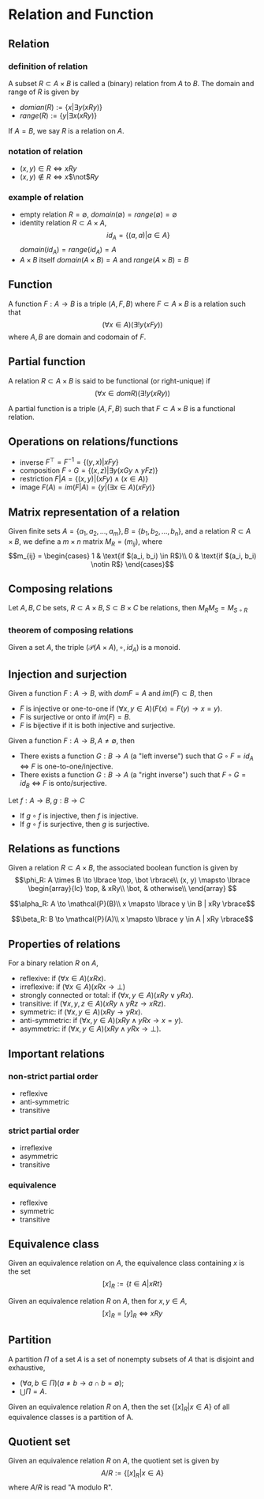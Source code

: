 # Relation and Function

## Relation

### definition of relation

A subset $R \subset A \times B$ is called a (binary) relation from $A$ to $B$. The domain and range of $R$ is given by

- $domian(R) := \lbrace x | \exists y (xRy) \rbrace$
- $range(R) := \lbrace y | \exists x (xRy) \rbrace$

If $A = B$, we say $R$ is a relation on $A$.

### notation of relation

- $(x, y) \in R \Leftrightarrow xRy$
- $(x, y) \notin R \Leftrightarrow x$$\not$$Ry$

### example of relation

- empty relation
  $R = \emptyset$, $domain(\emptyset) = range(\emptyset) = \emptyset$
- identity relation
  $R \subset A \times A$,
  $$id_A = \lbrace (a, a) | a \in A \rbrace$$
  $domain(id_A) = range(id_A) = A$
- $A \times B$ itself
  $domain(A \times B) = A$ and $range(A \times B) = B$

## Function

A function $F : A \to B$ is a triple $(A, F, B)$ where $F \subset A \times B$ is a relation such that
$$(\forall x \in A)(\exists !y(xFy))$$
where $A, B$ are domain and codomain of $F$.

## Partial function

A relation $R \subset A \times B$ is said to be functional (or right-unique) if
$$(\forall x \in domR)(\exists !y(xRy))$$

A partial function is a triple $(A, F, B)$ such that $F \subset A \times B$ is a functional relation.

## Operations on relations/functions

- inverse
  $F^\top = F^{-1} = \lbrace (y, x) | xFy \rbrace$
- composition
  $F \circ G = \lbrace (x, z) | \exists y (xGy \wedge yFz) \rbrace$
- restriction
  $F | A = \lbrace (x, y) | (xFy) \wedge (x \in A) \rbrace$
- image
  $F(A) = im(F | A) = \lbrace y | (\exists x \in A)(xFy) \rbrace$

## Matrix representation of a relation

Given finite sets $A = \lbrace a_1, a_2, \ldots, a_m \rbrace, B = \lbrace b_1, b_2, \ldots, b_n \rbrace$, and a relation $R \subset A \times B$, we define a $m \times n$ matrix $M_R = (m_{ij})$, where
$$m_{ij} =
\begin{cases}
1 & \text{if $(a_i, b_i) \in R$}\\
0 & \text{if $(a_i, b_i) \notin R$}
\end{cases}$$

## Composing relations

Let $A, B, C$ be sets, $R \subset A \times B, S \subset B \times C$ be relations, then $M_RM_S = M_{S \circ R}$

### theorem of composing relations

Given a set $A$, the triple $(\mathcal{P}(A \times A), \circ, id_A)$ is a monoid.

## Injection and surjection

Given a function $F: A \to B$, with $domF = A$ and $im(F) \subset B$, then

- $F$ is injective or one-to-one if $(\forall x, y \in A)(F(x) = F(y) \rightarrow x = y)$.
- $F$ is surjective or onto if $im(F) = B$.
- $F$ is bijective if it is both injective and surjective.

Given a function $F: A \to B, A \neq \emptyset$, then

- There exists a function $G: B \to A$ (a "left inverse") such that $G \circ F = id_A$ $\Leftrightarrow$ $F$ is one-to-one/injective.
- There exists a function $G: B \to A$ (a "right inverse") such that $F \circ G = id_B$ $\Leftrightarrow$ $F$ is onto/surjective.

Let $f: A \to B, g: B \to C$

- If $g \circ f$ is injective, then $f$ is injective.
- If $g \circ f$ is surjective, then $g$ is surjective.

## Relations as functions

Given a relation $R \subset A \times B$, the associated boolean function is given by
$$\phi_R: A \times B \to \lbrace \top, \bot \rbrace\\
(x, y) \mapsto
\lbrace
\begin{array}{lc}
\top, & xRy\\
\bot, & otherwise\\
\end{array}
$$

$$\alpha_R: A \to \mathcal{P}(B)\\
x \mapsto \lbrace y \in B | xRy \rbrace$$

$$\beta_R: B \to \mathcal{P}(A)\\
x \mapsto \lbrace y \in A | xRy \rbrace$$

## Properties of relations

For a binary relation $R$ on $A$,

- reflexive: if $(\forall x \in A)(xRx)$.
- irreflexive: if $(\forall x \in A)(xRx \rightarrow \bot)$
- strongly connected or total: if $(\forall x, y \in A)(xRy \vee yRx)$.
- transitive: if $(\forall x, y, z \in A)(xRy \wedge yRz \rightarrow xRz)$.
- symmetric: if $(\forall x, y \in A)(xRy \rightarrow yRx)$.
- anti-symmetric: if $(\forall x, y \in A)(xRy \wedge yRx \rightarrow x = y)$.
- asymmetric: if $(\forall x, y \in A)(xRy \wedge yRx \rightarrow \bot)$.

## Important relations

### non-strict partial order

- reflexive
- anti-symmetric
- transitive

### strict partial order

- irreflexive
- asymmetric
- transitive

### equivalence

- reflexive
- symmetric
- transitive

## Equivalence class

Given an equivalence relation on $A$, the equivalence class containing $x$ is the set
$$[x]_R := \lbrace t \in A | xRt \rbrace$$

Given an equivalence relation $R$ on $A$, then for $x, y \in A$,
$$[x]_R = [y]_R \Leftrightarrow xRy$$

## Partition

A partition $\Pi$ of a set $A$ is a set of nonempty subsets of $A$ that is disjoint and exhaustive,

- $(\forall a, b \in \Pi)(a \neq b \rightarrow a \cap b = \emptyset)$;
- $\bigcup \Pi = A$.

Given an equivalence relation $R$ on $A$, then the set $\lbrace [x]_R | x \in A \rbrace$ of all equivalence classes is a partition of A.

## Quotient set

Given an equivalence relation $R$ on $A$, the quotient set is given by
$$A/R := \lbrace [x]_R | x \in A\rbrace$$
where $A/R$ is read "A modulo R".
